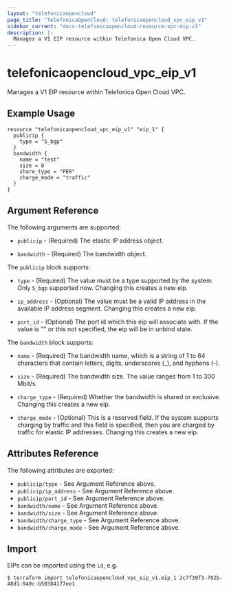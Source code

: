 ```yaml
---
layout: "telefonicaopencloud"
page_title: "TelefonicaOpenCloud: telefonicaopencloud_vpc_eip_v1"
sidebar_current: "docs-telefonicaopencloud-resource-vpc-eip-v1"
description: |-
  Manages a V1 EIP resource within Telefonica Open Cloud VPC.
---
```


# telefonicaopencloud\_vpc\_eip_v1

Manages a V1 EIP resource within Telefonica Open Cloud VPC.

## Example Usage

```hcl
resource "telefonicaopencloud_vpc_eip_v1" "eip_1" {
  publicip {
    type = "5_bgp"
  }
  bandwidth {
    name = "test"
    size = 8
    share_type = "PER"
    charge_mode = "traffic"
  }
}
```

## Argument Reference

The following arguments are supported:

* `publicip` - (Required) The elastic IP address object.

* `bandwidth` - (Required) The bandwidth object.


The `publicip` block supports:

* `type` - (Required) The value must be a type supported by the system. Only
    `5_bgp` supported now. Changing this creates a new eip.

* `ip_address` - (Optional) The value must be a valid IP address in the available
    IP address segment. Changing this creates a new eip.

* `port_id` - (Optional) The port id which this eip will associate with. If the value
    is "" or this not specified, the eip will be in unbind state.


The `bandwidth` block supports:

* `name` - (Required) The bandwidth name, which is a string of 1 to 64 characters
    that contain letters, digits, underscores (_), and hyphens (-).

* `size` - (Required) The bandwidth size. The value ranges from 1 to 300 Mbit/s.

* `charge_type` - (Required) Whether the bandwidth is shared or exclusive. Changing
    this creates a new eip.

* `charge_mode` - (Optional) This is a reserved field. If the system supports charging
    by traffic and this field is specified, then you are charged by traffic for elastic
    IP addresses. Changing this creates a new eip.

## Attributes Reference

The following attributes are exported:

* `publicip/type` - See Argument Reference above.
* `publicip/ip_address` - See Argument Reference above.
* `publicip/port_id` - See Argument Reference above.
* `bandwidth/name` - See Argument Reference above.
* `bandwidth/size` - See Argument Reference above.
* `bandwidth/charge_type` - See Argument Reference above.
* `bandwidth/charge_mode` - See Argument Reference above.

## Import

EIPs can be imported using the `id`, e.g.

```
$ terraform import telefonicaopencloud_vpc_eip_v1.eip_1 2c7f39f3-702b-48d1-940c-b50384177ee1
```
